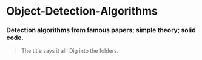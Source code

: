 # Object-Detection-Algorithms
### Detection algorithms from famous papers; simple theory; solid code.

> The title says it all! Dig into the folders.
